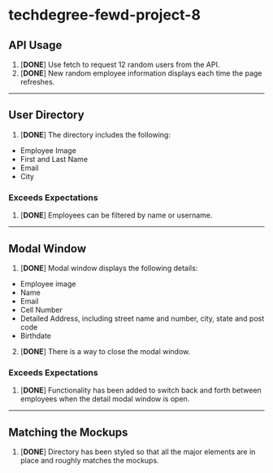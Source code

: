 # techdegree-fewd-project-8

## API Usage
1. [**DONE**] Use fetch to request 12 random users from the API.
2. [**DONE**] New random employee information displays each time the page refreshes.

___

## User Directory
1. [**DONE**] The directory includes the following:
* Employee Image
* First and Last Name
* Email
* City

### Exceeds Expectations
1. [**DONE**] Employees can be filtered by name or username.

___

## Modal Window
1. [**DONE**] Modal window displays the following details:
* Employee image
* Name
* Email
* Cell Number
* Detailed Address, including street name and number, city, state and post code
* Birthdate
2. [**DONE**] There is a way to close the modal window.

### Exceeds Expectations
1. [**DONE**] Functionality has been added to switch back and forth between employees when the detail modal window is open.

___

## Matching the Mockups
1. [**DONE**] Directory has been styled so that all the major elements are in place and roughly matches the mockups.
